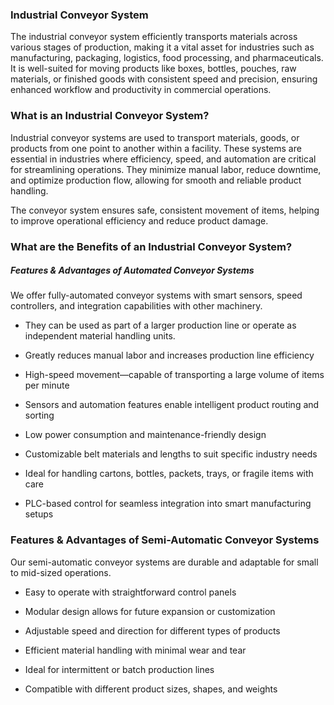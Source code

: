 ###  Industrial Conveyor System
The industrial conveyor system efficiently transports materials across various stages of production, making it a vital asset for industries such as manufacturing, packaging, logistics, food processing, and pharmaceuticals.
It is well-suited for moving products like boxes, bottles, pouches, raw materials, or finished goods with consistent speed and precision, ensuring enhanced workflow and productivity in commercial operations.

### What is an Industrial Conveyor System?
Industrial conveyor systems are used to transport materials, goods, or products from one point to another within a facility.
These systems are essential in industries where efficiency, speed, and automation are critical for streamlining operations.
They minimize manual labor, reduce downtime, and optimize production flow, allowing for smooth and reliable product handling.

The conveyor system ensures safe, consistent movement of items, helping to improve operational efficiency and reduce product damage.

### What are the Benefits of an Industrial Conveyor System?
##### Features & Advantages of Automated Conveyor Systems
We offer fully-automated conveyor systems with smart sensors, speed controllers, and integration capabilities with other machinery.
- They can be used as part of a larger production line or operate as independent material handling units.

- Greatly reduces manual labor and increases production line efficiency

- High-speed movement—capable of transporting a large volume of items per minute

- Sensors and automation features enable intelligent product routing and sorting

- Low power consumption and maintenance-friendly design

- Customizable belt materials and lengths to suit specific industry needs

- Ideal for handling cartons, bottles, packets, trays, or fragile items with care

- PLC-based control for seamless integration into smart manufacturing setups

### Features & Advantages of Semi-Automatic Conveyor Systems
Our semi-automatic conveyor systems are durable and adaptable for small to mid-sized operations.

- Easy to operate with straightforward control panels

- Modular design allows for future expansion or customization

- Adjustable speed and direction for different types of products

- Efficient material handling with minimal wear and tear

- Ideal for intermittent or batch production lines

- Compatible with different product sizes, shapes, and weights
